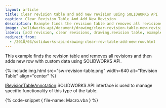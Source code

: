 ```yaml
---
layout: article
title: Clear revision table and add new revision using SOLIDWORKS API
caption: Clear Revision Table And Add New Revision
description: Example finds the revision table and removes all revisions and then adds new row with custom data
image: /solidworks-api/document/drawing/clear-revision-table-new-revision/sw-revision-table.png
labels: [add revision, clear revisions, drawing.revision table, example, solidworks api]
redirect_from:
  - /2018/03/solidworks-api-drawing-clear-rev-table-add-new-row.html
---
```

This example finds the revision table and removes all revisions and then adds new row with custom data using SOLIDWORKS API.

{% include img.html src="sw-revision-table.png" width=640 alt="Revision Table" align="center" %}

[IRevisionTableAnnotation](http://help.solidworks.com/2018/english/api/sldworksapi/solidworks.interop.sldworks~solidworks.interop.sldworks.irevisiontableannotation.html) SOLIDWORKS API interface is used to manage specific functionality of this type of the table.

{% code-snippet { file-name: Macro.vba } %}
